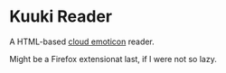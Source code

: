 Kuuki Reader
============

A HTML-based [cloud emoticon](http://www.heartunlock.com/soft/cloud_emoticon/) reader.

Might be a Firefox extensionat last, if I were not so lazy.
